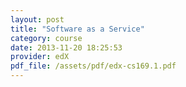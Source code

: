 ```yaml
---
layout: post
title: "Software as a Service"
category: course
date: 2013-11-20 18:25:53
provider: edX
pdf_file: /assets/pdf/edx-cs169.1.pdf
---
```

